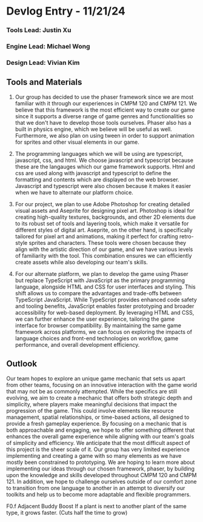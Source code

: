 # Devlog Entry - 11/21/24

### Tools Lead: Justin Xu
### Engine Lead: Michael Wong
### Design Lead: Vivian Kim

## Tools and Materials
 1. Our group has decided to use the phaser framework since we are most familiar with it through our experiences in CMPM 120 and CMPM 121. We believe that this framework is the most efficient way to create our game since it supports a diverse range of game genres and functionalities so that we don't have to develop those tools ourselves. Phaser also has a built in physics engine, which we believe will be useful as well. Furthermore, we also plan on using tween in order to support animation for sprites and other visual elements in our game.

 2. The programming languages which we will be using are typescript, javascript, css, and html. We choose javascript and typescript because these are the langauges which our game framework supports. Html and css are used along with javascript and typescript to define the formatting and contents which are displayed on the web browser. Javascript and typescript were also chosen because it makes it easier when we have to alternate our platform choice.

 3. For our project, we plan to use Adobe Photoshop for creating detailed visual assets and Aseprite for designing pixel art. Photoshop is ideal for creating high-quality textures, backgrounds, and other 2D elements due to its robust set of tools and layering tools, which make it versatile for different styles of digital art. Aseprite, on the other hand, is specifically tailored for pixel art and animations, making it perfect for crafting retro-style sprites and characters. These tools were chosen because they align with the artistic direction of our game, and we have various levels of familiarity with the tool. This combination ensures we can efficiently create assets while also developing our team's skills.

 4. For our alternate platform, we plan to develop the game using Phaser but replace TypeScript with JavaScript as the primary programming language, alongside HTML and CSS for user interfaces and styling. This shift allows us to compare the advantages and trade-offs between TypeScript JavaScript. While TypeScript provides enhanced code safety and tooling benefits, JavaScript enables faster prototyping and broader accessibility for web-based deployment. By leveraging HTML and CSS, we can further enhance the user experience, tailoring the game interface for browser compatibility. By maintaining the same game framework across platforms, we can focus on exploring the impacts of language choices and front-end technologies on workflow, game performance, and overall development efficiency.

## Outlook
 Our team hopes to explore an unique game mechanic that sets us apart from other teams, focusing on an innovative interaction with the game world that may not be as commonly attempted. While the specifics are still evolving, we aim to create a mechanic that offers both strategic depth and simplicity, where players make meaningful decisions that impact the progression of the game. This could involve elements like resource management, spatial relationships, or time-based actions, all designed to provide a fresh gameplay experience. By focusing on a mechanic that is both approachable and engaging, we hope to offer something different that enhances the overall game experience while aligning with our team's goals of simplicity and efficiency.
 We anticipate that the most difficult aspect of this project is the sheer scale of it. Our group has very limited experience implementing and creating a game with so many elements as we have mostly been constrained to prototyping.
 We are hoping to learn more about implementing our ideas through our chosen framework, phaser, by building upon the knowledge and skills developed throughout CMPM 120 and CMPM 121. In addition, we hope to challenge ourselves outside of our comfort zone to transition from one language to another in an attempt to diversify our toolkits and help us to become more adaptable and flexible programmers.

F0.f
Adjacent Buddy Boost
If a plant is next to another plant of the same type, it grows faster. (Cuts half the time to grow)